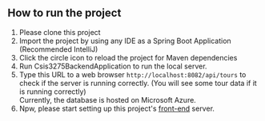 ## How to run the project
1. Please clone this project
2. Import the project by using any IDE as a Spring Boot Application (Recommended IntelliJ)
3. Click the circle icon to reload the project for Maven dependencies
4. Run Csis3275BackendApplication to run the local server.
5. Type this URL to a web browser ```http://localhost:8082/api/tours``` to check if the server is running correctly. (You will see some tour data if it is running correctly)<br>
   Currently, the database is hosted on Microsoft Azure.
6. Npw, please start setting up this project's [front-end](https://github.com/Shane59/CSIS3275-Frontend) server.<br>
